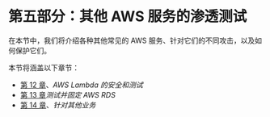 # 第五部分：其他 AWS 服务的渗透测试

在本节中，我们将介绍各种其他常见的 AWS 服务、针对它们的不同攻击，以及如何保护它们。

本节将涵盖以下章节：

*   [第 12 章](12.html)、*AWS Lambda 的安全和测试*
*   [第 13 章](13.html)*测试并固定 AWS RDS*
*   [第 14 章](14.html)、*针对其他业务*